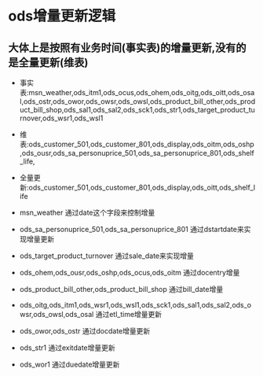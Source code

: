 # ods增量更新逻辑
##  大体上是按照有业务时间(事实表)的增量更新,没有的是全量更新(维表)
  
+ 事实表:msn_weather,ods_itm1,ods_ocus,ods_ohem,ods_oitg,ods_oitt,ods_osal,ods_ostr,ods_owor,ods_owsr,ods_owsl,ods_product_bill_other,ods_product_bill_shop,ods_sal1,ods_sal2,ods_sck1,ods_str1,ods_target_product_turnover,ods_wsr1,ods_wsl1

+ 维表:ods_customer_501,ods_customer_801,ods_display,ods_oitm,ods_oshp,ods_ousr,ods_sa_personuprice_501,ods_sa_personuprice_801,ods_shelf_life,
      
      
+ 全量更新:ods_customer_501,ods_customer_801,ods_display,ods_oitt,ods_shelf_life
+ msn_weather 通过date这个字段来控制增量
+ ods_sa_personuprice_501,ods_sa_personuprice_801 通过dstartdate来实现增量更新
+ ods_target_product_turnover 通过sale_date来实现增量
+ ods_ohem,ods_ousr,ods_oshp,ods_ocus,ods_oitm 通过docentry增量
+ ods_product_bill_other,ods_product_bill_shop 通过bill_date增量
+ ods_oitg,ods_itm1,ods_wsr1,ods_wsl1,ods_sck1,ods_sal1,ods_sal2,ods_owsr,ods_owsl,ods_osal 通过etl_time增量更新
+ ods_owor,ods_ostr 通过docdate增量更新
+ ods_str1 通过exitdate增量更新
+ ods_wor1 通过duedate增量更新













